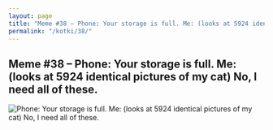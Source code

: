 ```yaml
---
layout: page
title: "Meme #38 – Phone: Your storage is full. Me: (looks at 5924 identical pictures of my cat) No, I need all of these."
permalink: "/kotki/38/"
---
```


## Meme #38 – Phone: Your storage is full. Me: (looks at 5924 identical pictures of my cat) No, I need all of these.

![Phone: Your storage is full. Me: (looks at 5924 identical pictures of my cat) No, I need all of these.](https://i.chzbgr.com/full/10441191680/h647B1B98/phone-storage-is-full-looks-at-5924-identical-pictures-my-cat-no-need-all-these)

